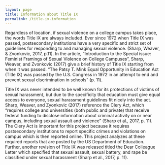 ```yaml
---
layout: page
title: Information about Title IX
permalink: /title-ix-information
---
```


Regardless of location, if sexual violence on a college campus takes place, the words Title IX are always included. Ever since 1972 when Title IX was passed, postsecondary institutions have a very specific and strict set of guidelines for responding to and managing sexual violence. (Sharp, Weaver, & Zvonkovic, 2017, p.11). In the article, “Introduction to the Special issue: Feminist Framings of Sexual Violence on College Campuses”, Sharp, Weaver, and Zvonkovic (2017) give a brief history of Title IX starting from when it was passed. “The Patsy T. Mink Equal Opportunity in Education Act (Title IX) was passed by the U.S. Congress in 1972 in an attempt to end and prevent sexual discrimination in schools” (p. 11).

Title IX was never intended to be well known for its protections of victims of sexual harassment, but due to the specificity that education must give equal access to everyone, sexual harassment guidelines fit nicely into the act. Sharp, Weaver, and Zyonkovic (2017) reference the Clery Act, which “requires college and universities (both public and private) that receive federal funding to disclose information about criminal activity on or near campus, including sexual assault and violence” (Sharp et al., 2017, p. 11). The Clery Act is important for this project because it requires postsecondary institutions to report specific crimes and violations on campus which is then reported online. This project analyzes at these required reports that are posted by the US Department of Education. Further, another revision of Title IX was released titled the Dear Colleague Letter which specified that sexual assault, sexual battery, and rape be classified under sexual harassment (Sharp et al., 2017, p. 11).
